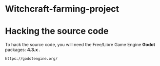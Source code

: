 # Witchcraft-farming-project

# Hacking the source code
To hack the source code, you will need the Free/Libre Game Engine **Godot** packages: **4.3.x** . 
```shell
https://godotengine.org/
```
 
